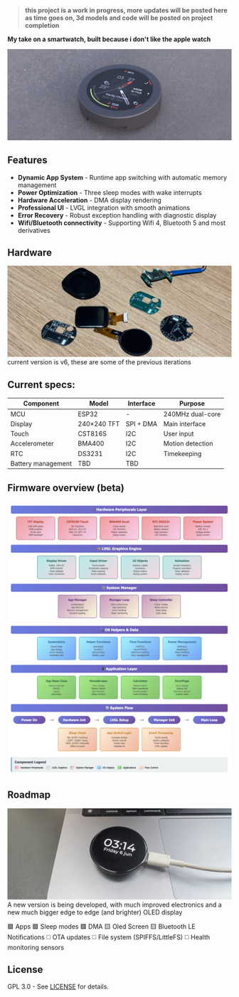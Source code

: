 > **this project is a work in progress, more updates will be posted here as time goes on, 3d models and code will be posted on project completion**

**My take on a smartwatch, built because i don't like the apple watch**

![Render](https://raw.githubusercontent.com/angelogerminario/potato-watch/refs/heads/main/images/render.jpg)
## Features

- **Dynamic App System** - Runtime app switching with automatic memory management
- **Power Optimization** - Three sleep modes with wake interrupts
- **Hardware Acceleration** - DMA display rendering
- **Professional UI** - LVGL integration with smooth animations
- **Error Recovery** - Robust exception handling with diagnostic display
- **Wifi/Bluetooth connectivity** - Supporting Wifi 4, Bluetooth 5 and most derivatives

## Hardware

![Real photos](https://raw.githubusercontent.com/angelogerminario/potato-watch/refs/heads/main/images/photos.jpg)
current version is v6, these are some of the previous iterations

## Current specs:

| Component          | Model       | Interface | Purpose          |
| ------------------ | ----------- | --------- | ---------------- |
| MCU                | ESP32       | -         | 240MHz dual-core |
| Display            | 240×240 TFT | SPI + DMA | Main interface   |
| Touch              | CST816S     | I2C       | User input       |
| Accelerometer      | BMA400      | I2C       | Motion detection |
| RTC                | DS3231      | I2C       | Timekeeping      |
| Battery management | TBD         | TBD       |                  |

## Firmware overview (beta)

![Os architecture1](https://raw.githubusercontent.com/angelogerminario/potato-watch/refs/heads/main/images/os1.jpeg)
![Os architecture2](https://raw.githubusercontent.com/angelogerminario/potato-watch/refs/heads/main/images/os2.jpeg)

## Roadmap

![Oled pic](https://raw.githubusercontent.com/angelogerminario/potato-watch/refs/heads/main/images/oled.jpg)
A new version is being developed, with much improved electronics and a new much bigger edge to edge (and brighter) OLED display

🟩 Apps
🟩 Sleep modes
🟩 DMA
🟨 Oled Screen
🟨 Bluetooth LE Notifications
◻️ OTA updates
◻️ File system (SPIFFS/LittleFS)
◻️ Health monitoring sensors

## License

GPL 3.0 - See [LICENSE](https://github.com/angelogerminario/Potato-watch/blob/main/LICENSE) for details.